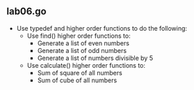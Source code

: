 ## lab06.go
* Use typedef and higher order functions to do the following:
  * Use find() higher order functions to:
    * Generate a list of even numbers
    * Generate a list of odd numbers
    * Generate a list of numbers divisible by 5
  * Use calculate() higher order functions to:
    * Sum of square of all numbers
    * Sum of cube of all numbers
